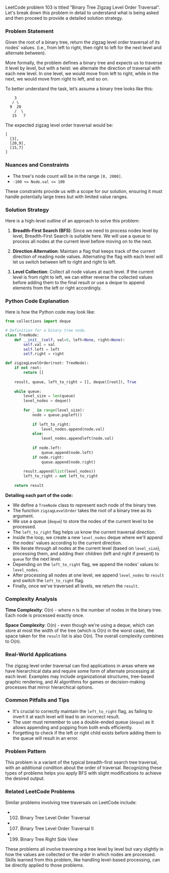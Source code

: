 LeetCode problem 103 is titled "Binary Tree Zigzag Level Order Traversal". Let's break down this problem in detail to understand what is being asked and then proceed to provide a detailed solution strategy.

### Problem Statement

Given the root of a binary tree, return the zigzag level order traversal of its nodes' values. (i.e., from left to right, then right to left for the next level and alternate between).

More formally, the problem defines a binary tree and expects us to traverse it level by level, but with a twist: we alternate the direction of traversal with each new level. In one level, we would move from left to right, while in the next, we would move from right to left, and so on.

To better understand the task, let’s assume a binary tree looks like this:

```
    3
   / \
  9  20
    /  \
   15   7
```

The expected zigzag level order traversal would be:

```
[
  [3],
  [20,9],
  [15,7]
]
```

### Nuances and Constraints

- The tree's node count will be in the range `[0, 2000]`.
- `-100 <= Node.val <= 100`

These constraints provide us with a scope for our solution, ensuring it must handle potentially large trees but with limited value ranges.

### Solution Strategy

Here is a high-level outline of an approach to solve this problem:

1. **Breadth-First Search (BFS)**: Since we need to process nodes level by level, Breadth-First Search is suitable here. We will use a queue to process all nodes at the current level before moving on to the next.

2. **Direction Alternation**: Maintain a flag that keeps track of the current direction of reading node values. Alternating the flag with each level will let us switch between left to right and right to left.

3. **Level Collection**: Collect all node values at each level. If the current level is from right to left, we can either reverse the collected values before adding them to the final result or use a deque to append elements from the left or right accordingly.

### Python Code Explanation

Here is how the Python code may look like:

```python
from collections import deque

# Definition for a binary tree node.
class TreeNode:
    def __init__(self, val=0, left=None, right=None):
        self.val = val
        self.left = left
        self.right = right

def zigzagLevelOrder(root: TreeNode):
    if not root:
        return []
    
    result, queue, left_to_right = [], deque([root]), True
    
    while queue:
        level_size = len(queue)
        level_nodes = deque()
        
        for _ in range(level_size):
            node = queue.popleft()
            
            if left_to_right:
                level_nodes.append(node.val)
            else:
                level_nodes.appendleft(node.val)
            
            if node.left:
                queue.append(node.left)
            if node.right:
                queue.append(node.right)
        
        result.append(list(level_nodes))
        left_to_right = not left_to_right
    
    return result
```

**Detailing each part of the code:**

- We define a `TreeNode` class to represent each node of the binary tree.
- The function `zigzagLevelOrder` takes the root of a binary tree as its argument.
- We use a queue (`deque`) to store the nodes of the current level to be processed.
- The `left_to_right` flag helps us know the current traversal direction.
- Inside the loop, we create a new `level_nodes` deque where we'll append the nodes' values according to the current direction.
- We iterate through all nodes at the current level (based on `level_size`), processing them, and adding their children (left and right if present) to `queue` for the next level.
- Depending on the `left_to_right` flag, we append the nodes' values to `level_nodes`.
- After processing all nodes at one level, we append `level_nodes` to `result` and switch the `left_to_right` flag.
- Finally, once we've traversed all levels, we return the `result`.

### Complexity Analysis

**Time Complexity**: O(n) - where n is the number of nodes in the binary tree. Each node is processed exactly once.

**Space Complexity**: O(n) - even though we're using a deque, which can store at most the width of the tree (which is O(n) in the worst case), the space taken for the `result` list is also O(n). The overall complexity combines to O(n).

### Real-World Applications

The zigzag level order traversal can find applications in areas where we have hierarchical data and require some form of alternate processing at each level. Examples may include organizational structures, tree-based graphic rendering, and AI algorithms for games or decision-making processes that mirror hierarchical options.

### Common Pitfalls and Tips

- It's crucial to correctly maintain the `left_to_right` flag, as failing to invert it at each level will lead to an incorrect result.
- The user must remember to use a double-ended queue (`deque`) as it allows appending and popping from both ends efficiently.
- Forgetting to check if the left or right child exists before adding them to the queue will result in an error.

### Problem Pattern

This problem is a variant of the typical breadth-first search tree traversal, with an additional condition about the order of traversal. Recognizing these types of problems helps you apply BFS with slight modifications to achieve the desired output.

### Related LeetCode Problems

Similar problems involving tree traversals on LeetCode include:
- 102. Binary Tree Level Order Traversal
- 107. Binary Tree Level Order Traversal II
- 199. Binary Tree Right Side View

These problems all involve traversing a tree level by level but vary slightly in how the values are collected or the order in which nodes are processed. Skills learned from this problem, like handling level-based processing, can be directly applied to those problems.